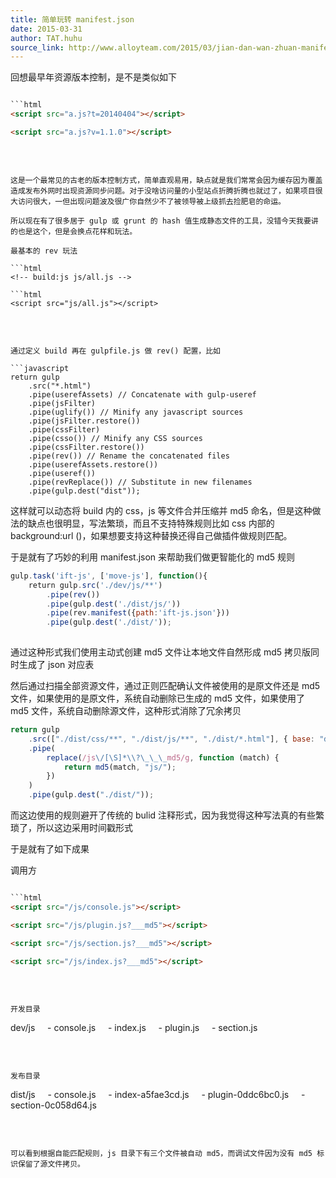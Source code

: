 ```yaml
---
title: 简单玩转 manifest.json
date: 2015-03-31
author: TAT.huhu
source_link: http://www.alloyteam.com/2015/03/jian-dan-wan-zhuan-manifest-json/
---
```


回想最早年资源版本控制，是不是类似如下

````html

```html
<script src="a.js?t=20140404"></script>
````

```html
<script src="a.js?v=1.1.0"></script>
```

 

````

这是一个最常见的古老的版本控制方式，简单直观易用，缺点就是我们常常会因为缓存因为覆盖造成发布外网时出现资源同步问题。对于没啥访问量的小型站点折腾折腾也就过了，如果项目很大访问很大，一但出现问题波及很广你自然少不了被领导被上级抓去捡肥皂的命运。

所以现在有了很多居于 gulp 或 grunt 的 hash 值生成静态文件的工具，没错今天我要讲的也是这个，但是会换点花样和玩法。

最基本的 rev 玩法

```html
<!-- build:js js/all.js -->

```html
<script src="js/all.js"></script>
````

<!-- endbuild -->

 

````

通过定义 build 再在 gulpfile.js 做 rev() 配置，比如

```javascript
return gulp
    .src("*.html")
    .pipe(userefAssets) // Concatenate with gulp-useref
    .pipe(jsFilter)
    .pipe(uglify()) // Minify any javascript sources
    .pipe(jsFilter.restore())
    .pipe(cssFilter)
    .pipe(csso()) // Minify any CSS sources
    .pipe(cssFilter.restore())
    .pipe(rev()) // Rename the concatenated files
    .pipe(userefAssets.restore())
    .pipe(useref())
    .pipe(revReplace()) // Substitute in new filenames
    .pipe(gulp.dest("dist"));
````

这样就可以动态将 build 内的 css，js 等文件合并压缩并 md5 命名，但是这种做法的缺点也很明显，写法繁琐，而且不支持特殊规则比如 css 内部的 background:url ()，如果想要支持这种替换还得自己做插件做规则匹配。

于是就有了巧妙的利用 manifest.json 来帮助我们做更智能化的 md5 规则

```javascript
gulp.task('ift-js', ['move-js'], function(){
    return gulp.src('./dev/js/**')
        .pipe(rev())
        .pipe(gulp.dest('./dist/js/'))
        .pipe(rev.manifest({path:'ift-js.json'}))
        .pipe(gulp.dest('./dist/'));
 
```

通过这种形式我们使用主动式创建 md5 文件让本地文件自然形成 md5 拷贝版同时生成了 json 对应表

然后通过扫描全部资源文件，通过正则匹配确认文件被使用的是原文件还是 md5 文件，如果使用的是原文件，系统自动删除已生成的 md5 文件，如果使用了 md5 文件，系统自动删除源文件，这种形式消除了冗余拷贝

```javascript
return gulp
    .src(["./dist/css/**", "./dist/js/**", "./dist/*.html"], { base: "dist" })
    .pipe(
        replace(/js\/[\S]*\\?\_\_\_md5/g, function (match) {
            return md5(match, "js/");
        })
    )
    .pipe(gulp.dest("./dist/"));
```

而这边使用的规则避开了传统的 bulid 注释形式，因为我觉得这种写法真的有些繁琐了，所以这边采用时间戳形式

于是就有了如下成果

调用方

````html

```html
<script src="/js/console.js"></script>
````

```html
<script src="/js/plugin.js?___md5"></script>
```

```html
<script src="/js/section.js?___md5"></script>
```

```html
<script src="/js/index.js?___md5"></script>
```

 

```

开发目录

```

dev/js
    \- console.js
    \- index.js
    \- plugin.js
    \- section.js

 

```

发布目录

```

dist/js
    \- console.js
    \- index-a5fae3cd.js
    \- plugin-0ddc6bc0.js
    \- section-0c058d64.js

 

```

可以看到根据自能匹配规则，js 目录下有三个文件被自动 md5，而调试文件因为没有 md5 标识保留了源文件拷贝。
```